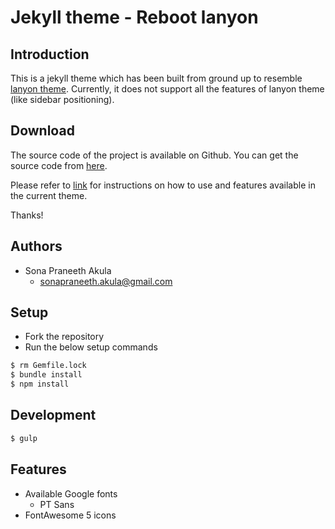# Jekyll theme - Reboot lanyon

## Introduction

This is a jekyll theme which has been built from ground up to resemble [lanyon theme](http://lanyon.getpoole.com/). Currently, it does not support all the features of lanyon theme (like sidebar positioning).
## Download

The source code of the project is available on Github. You can get the source code from [here](https://github.com/sonapraneeth-a/reboot-lanyon/tree/master).

Please refer to [link](https://sonapraneeth-a.github.io/reboot-lanyon/blog/2018/02/12/reboot-lanyon/) for instructions on how to use and features available in the current theme.

Thanks!

## Authors

- Sona Praneeth Akula
  - sonapraneeth.akula@gmail.com

## Setup

- Fork the repository
- Run the below setup commands
```bash
$ rm Gemfile.lock
$ bundle install
$ npm install
```

## Development

```bash
$ gulp
```

## Features

- Available Google fonts
  - PT Sans
- FontAwesome 5 icons